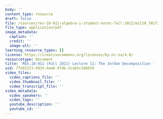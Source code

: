 ```yaml
---
body: ''
content_type: resource
draft: false
file: /courses/res-18-011-algebra-i-student-notes-fall-2021/mit18_701f21_lec11.pdf
file_type: application/pdf
image_metadata:
  caption: ''
  credit: ''
  image-alt: ''
learning_resource_types: []
license: https://creativecommons.org/licenses/by-nc-sa/4.0/
resourcetype: Document
title: 'RES.18-011 (Fall 2021) Lecture 11: The Jordan Decomposition '
uid: 7fe91223-4935-4ee6-9fdb-2cab5c3d6819
video_files:
  video_captions_file: ''
  video_thumbnail_file: ''
  video_transcript_file: ''
video_metadata:
  video_speakers: ''
  video_tags: ''
  youtube_description: ''
  youtube_id: ''
---
```

